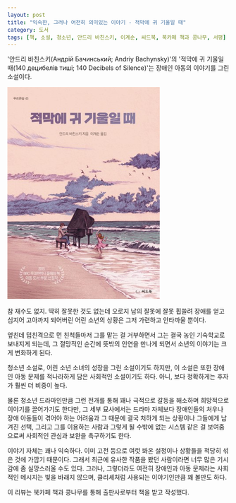 ```yaml
---
layout: post
title: "익숙한, 그러나 여전히 의미있는 이야기 - 적막에 귀 기울일 때"
category: 도서
tags: [책, 소설, 청소년, 안드리 바친스키, 이계순, 씨드북, 북카페 책과 콩나무, 서평]
---
```


'안드리 바친스키(Андрій Бачинський; Andriy Bachynsky)'의
'적막에 귀 기울일 때(140 децибелів тиші; 140 Decibels of Silence)'는
장애인 아동의 이야기를 그린 소설이다.

![표지](/images/140-detsybeliv-tyshi-book-h480.jpg)

참 재수도 없지.
딱히 잘못한 것도 없는데 오로지 남의 잘못에 잘못 휩쓸려 장애를 얻고
심지어 고아까지 되어버린 어린 소년의 상황은
그저 가련하고 안타까울 뿐이다.

엎친데 덥친격으로 먼 친척들마저 그를 맡는 걸 거부하면서
그는 결국 농인 기숙학교로 보내지게 되는데,
그 절망적인 순간에 뜻밖의 인연을 만나게 되면서
소년의 이야기는 크게 변화하게 된다.

청소년 소설로, 어린 소년 소녀의 성장을 그린 소설이기도 하지만,
이 소설은 또한 장애인 아동 문제를 적나라하게 담은 사회적인 소설이기도 하다.
아니, 보다 정확하게는 후자가 훨씬 더 비중이 높다.

물론 청소년 드라마인만큼 그런 전개를 통해 꽤나 극적으로 갈등을 해소하며 희망적으로 이야기를 끌어가기도 한다만,
그 세부 묘사에서는 드라마 자체보다
장애인들의 처우나 장애 아동들이 겪어야 하는 어려움과
그 때문에 결국 처하게 되는 상황이나 그들에게 남겨진 선택,
그리고 그를 이용하는 사람과 그렇게 될 수밖에 없는 시스템 같은 걸 보여줌으로써
사회적인 관심과 보완을 촉구하기도 한다.

이야기 자체는 꽤나 익숙하다.
이미 고전 등으로 여럿 봐온 설정이나 상황들을 적당히 섞은 것에 가깝기 때문이다.
그래서 최근에 유사한 작품을 봤던 사람이라면 너무 많은 기시감에 좀 실망스러울 수도 있다.
그러나, 그렇더라도 여전히 장애인과 아동 문제라는 사회적인 메시지는 빛을 바래지 않으며,
클리셰처럼 사용되는 이야기인만큼 꽤 볼만도 하다.



<div class="im im-info">
이 리뷰는 북카페 책과 콩나무를 통해 출판사로부터 책을 받고 작성했다.
</div>
